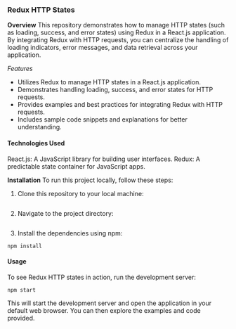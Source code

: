### Redux HTTP States

**Overview**
This repository demonstrates how to manage HTTP states (such as loading, success, and error states) using Redux in a React.js application. By integrating Redux with HTTP requests, you can centralize the handling of loading indicators, error messages, and data retrieval across your application.

_Features_
- Utilizes Redux to manage HTTP states in a React.js application.
- Demonstrates handling loading, success, and error states for HTTP requests.
- Provides examples and best practices for integrating Redux with HTTP requests.
- Includes sample code snippets and explanations for better understanding.

#### Technologies Used
React.js: A JavaScript library for building user interfaces.
Redux: A predictable state container for JavaScript apps.

**Installation**
To run this project locally, follow these steps:
1. Clone this repository to your local machine:
```
```
2. Navigate to the project directory:
```
```
3. Install the dependencies using npm:
```
npm install
```

#### Usage
To see Redux HTTP states in action, run the development server:
```
npm start
```
This will start the development server and open the application in your default web browser. You can then explore the examples and code provided.

